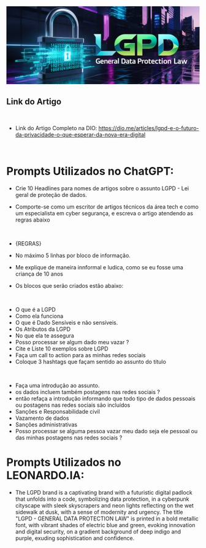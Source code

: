 <img src="Capa/banner3.jpg">

</br>

## Link do Artigo

</br>

- Link do Artigo Completo na DIO: https://dio.me/articles/lgpd-e-o-futuro-da-privacidade-o-que-esperar-da-nova-era-digital

</br>

# Prompts Utilizados no ChatGPT: 

- Crie 10 Headlines para nomes de artigos sobre o assunto LGPD - Lei geral de proteção de dados.

- Comporte-se como um escritor de artigos técnicos da área tech e como um especialista em cyber segurança, e escreva o artigo atendendo as regras abaixo

</br>

- {REGRAS}

- No máximo 5 linhas por bloco de informação.
- Me explique de maneira innformal e ludica, como se eu fosse uma criança de 10 anos
- Os blocos que serão criados estão abaixo:

</br>

- O que é a LGPD
- Como ela funciona
- O que é Dado Sensíveis e não sensíveis.
- Os Atributos da LGPD
- No que ela te assegura
- Posso processar se algum dado meu vazar ?
- Cite e Liste 10 exemplos sobre LGPD
- Faça um call to action para as minhas redes sociais
- Coloque 3 hashtags que façam sentido ao assunto do título

</br>

- Faça uma introdução ao assunto.
- os dados incluem também postagens nas redes sociais ?
- então refaça a introdução informando que todo tipo de dados pessoais ou postagens nas redes sociais são incluídos
- Sanções e Responsabilidade civil
- Vazamento de dados
- Sanções administrativas
- Posso processar se alguma pessoa vazar meu dado seja ele pessoal ou das minhas postagens nas redes sociais ?

# Prompts Utilizados no LEONARDO.IA: 

- The LGPD brand is a captivating brand with a futuristic digital padlock that unfolds into a code, symbolizing data protection, in a cyberpunk cityscape with sleek skyscrapers and neon lights reflecting on the wet sidewalk at dusk, with a sense of modernity and urgency. The title "LGPD - GENERAL DATA PROTECTION LAW" is printed in a bold metallic font, with vibrant shades of electric blue and green, evoking innovation and digital security, on a gradient background of deep indigo and purple, exuding sophistication and confidence.